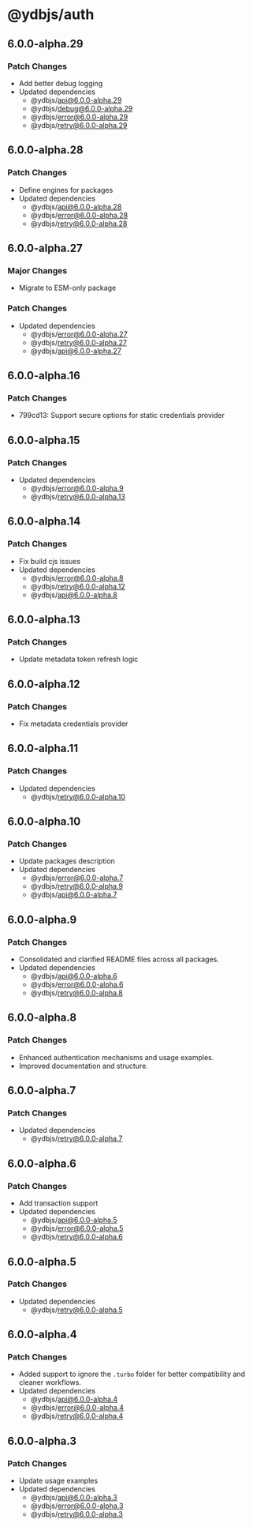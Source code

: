 # @ydbjs/auth

## 6.0.0-alpha.29

### Patch Changes

- Add better debug logging
- Updated dependencies
  - @ydbjs/api@6.0.0-alpha.29
  - @ydbjs/debug@6.0.0-alpha.29
  - @ydbjs/error@6.0.0-alpha.29
  - @ydbjs/retry@6.0.0-alpha.29

## 6.0.0-alpha.28

### Patch Changes

- Define engines for packages
- Updated dependencies
  - @ydbjs/api@6.0.0-alpha.28
  - @ydbjs/error@6.0.0-alpha.28
  - @ydbjs/retry@6.0.0-alpha.28

## 6.0.0-alpha.27

### Major Changes

- Migrate to ESM-only package

### Patch Changes

- Updated dependencies
  - @ydbjs/error@6.0.0-alpha.27
  - @ydbjs/retry@6.0.0-alpha.27
  - @ydbjs/api@6.0.0-alpha.27

## 6.0.0-alpha.16

### Patch Changes

- 799cd13: Support secure options for static credentials provider

## 6.0.0-alpha.15

### Patch Changes

- Updated dependencies
  - @ydbjs/error@6.0.0-alpha.9
  - @ydbjs/retry@6.0.0-alpha.13

## 6.0.0-alpha.14

### Patch Changes

- Fix build cjs issues
- Updated dependencies
  - @ydbjs/error@6.0.0-alpha.8
  - @ydbjs/retry@6.0.0-alpha.12
  - @ydbjs/api@6.0.0-alpha.8

## 6.0.0-alpha.13

### Patch Changes

- Update metadata token refresh logic

## 6.0.0-alpha.12

### Patch Changes

- Fix metadata credentials provider

## 6.0.0-alpha.11

### Patch Changes

- Updated dependencies
  - @ydbjs/retry@6.0.0-alpha.10

## 6.0.0-alpha.10

### Patch Changes

- Update packages description
- Updated dependencies
  - @ydbjs/error@6.0.0-alpha.7
  - @ydbjs/retry@6.0.0-alpha.9
  - @ydbjs/api@6.0.0-alpha.7

## 6.0.0-alpha.9

### Patch Changes

- Consolidated and clarified README files across all packages.
- Updated dependencies
  - @ydbjs/api@6.0.0-alpha.6
  - @ydbjs/error@6.0.0-alpha.6
  - @ydbjs/retry@6.0.0-alpha.8

## 6.0.0-alpha.8

### Patch Changes

- Enhanced authentication mechanisms and usage examples.
- Improved documentation and structure.

## 6.0.0-alpha.7

### Patch Changes

- Updated dependencies
  - @ydbjs/retry@6.0.0-alpha.7

## 6.0.0-alpha.6

### Patch Changes

- Add transaction support
- Updated dependencies
  - @ydbjs/api@6.0.0-alpha.5
  - @ydbjs/error@6.0.0-alpha.5
  - @ydbjs/retry@6.0.0-alpha.6

## 6.0.0-alpha.5

### Patch Changes

- Updated dependencies
  - @ydbjs/retry@6.0.0-alpha.5

## 6.0.0-alpha.4

### Patch Changes

- Added support to ignore the `.turbo` folder for better compatibility and cleaner workflows.
- Updated dependencies
  - @ydbjs/api@6.0.0-alpha.4
  - @ydbjs/error@6.0.0-alpha.4
  - @ydbjs/retry@6.0.0-alpha.4

## 6.0.0-alpha.3

### Patch Changes

- Update usage examples
- Updated dependencies
  - @ydbjs/api@6.0.0-alpha.3
  - @ydbjs/error@6.0.0-alpha.3
  - @ydbjs/retry@6.0.0-alpha.3
